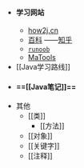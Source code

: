 - #### 学习网站
	- [how2j.cn](https://how2j.cn/k/helloworld/helloworld-jdk/141.html) 
	- [百科](https://www.w3cschool.cn/java/java-object-classes.html) ——[知乎](https://zhuanlan.zhihu.com/p/616498007) 
	- [`runoob`](https://www.runoob.com/java/java-intro.html) 
	- [MaTools](https://www.matools.com/api/java8) 
- [[Java学习路线]]  
- #### ==[[Java笔记]]== 
- 其他
	- [[类]] 
		- [[方法]]  
	- [[对象]] 
	- [[关键字]] 
	- [[注释]] 